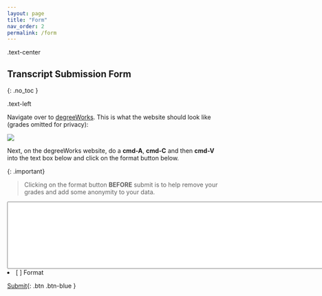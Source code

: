 ```yaml
---
layout: page
title: "Form"
nav_order: 2
permalink: /form
---
```

.text-center	
## Transcript Submission Form
{: .no_toc }

.text-left

Navigate over to [degreeWorks](https://degreeworks-prod-j.isc-seo.upenn.edu:9904/worksheets/WEB31). 
This is what the website should look like (grades omitted for privacy):

![]({{site.baseurl}}/assets/images/example.png) 

Next, on the degreeWorks website, do a **cmd-A**, **cmd-C** and then **cmd-V** into the text box below and click on the format button below.


{: .important}
> Clicking on the format button **BEFORE** submit is to help remove your grades and add some anonymity to your data. 


<textarea type="text" id="Name" rows="10" cols="90"></textarea>

<li>[ ] Format</li>


[Submit](){: .btn .btn-blue }
